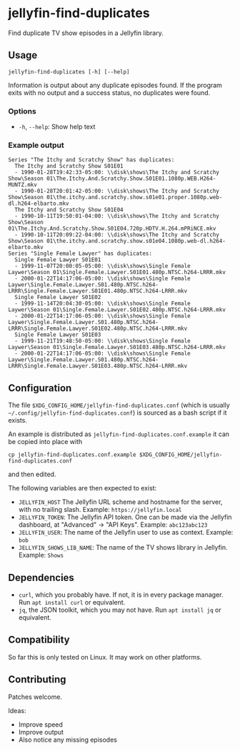 # jellyfin-find-duplicates

Find duplicate TV show episodes in a Jellyfin library.

## Usage

    jellyfin-find-duplicates [-h] [--help]

Information is output about any duplicate episodes found.
If the program exits with no output and a success status,
no duplicates were found.

### Options

- `-h`, `--help`: Show help text

### Example output

```
Series "The Itchy and Scratchy Show" has duplicates:
  The Itchy and Scratchy Show S01E01
  - 1990-01-28T19:42:33-05:00: \\disk\shows\The Itchy and Scratchy Show\Season 01\The.Itchy.And.Scratchy.Show.S01E01.1080p.WEB.H264-MUNTZ.mkv
  - 1990-01-28T20:01:42-05:00: \\disk\shows\The Itchy and Scratchy Show\Season 01\the.itchy.and.scratchy.show.s01e01.proper.1080p.web-dl.h264-elbarto.mkv
  The Itchy and Scratchy Show S01E04
  - 1990-10-11T19:50:01-04:00: \\disk\shows\The Itchy and Scratchy Show\Season 01\The.Itchy.And.Scratchy.Show.S01E04.720p.HDTV.H.264.mPRiNCE.mkv
  - 1990-10-11T20:09:22-04:00: \\disk\shows\The Itchy and Scratchy Show\Season 01\the.itchy.and.scratchy.show.s01e04.1080p.web-dl.h264-elbarto.mkv
Series "Single Female Lawyer" has duplicates:
  Single Female Lawyer S01E01
  - 1999-11-07T20:00:05-05:00: \\disk\shows\Single Female Laywer\Season 01\Single.Female.Lawyer.S01E01.480p.NTSC.h264-LRRR.mkv
  - 2000-01-22T14:17:06-05:00: \\disk\shows\Single Female Laywer\Single.Female.Lawyer.S01.480p.NTSC.h264-LRRR\Single.Female.Lawyer.S01E01.480p.NTSC.h264-LRRR.mkv
  Single Female Lawyer S01E02
  - 1999-11-14T20:04:30-05:00: \\disk\shows\Single Female Laywer\Season 01\Single.Female.Lawyer.S01E02.480p.NTSC.h264-LRRR.mkv
  - 2000-01-22T14:17:06-05:00: \\disk\shows\Single Female Laywer\Single.Female.Lawyer.S01.480p.NTSC.h264-LRRR\Single.Female.Lawyer.S01E02.480p.NTSC.h264-LRRR.mkv
  Single Female Lawyer S01E03
  - 1999-11-21T19:48:50-05:00: \\disk\shows\Single Female Laywer\Season 01\Single.Female.Lawyer.S01E03.480p.NTSC.h264-LRRR.mkv
  - 2000-01-22T14:17:06-05:00: \\disk\shows\Single Female Laywer\Single.Female.Lawyer.S01.480p.NTSC.h264-LRRR\Single.Female.Lawyer.S01E03.480p.NTSC.h264-LRRR.mkv
```

## Configuration

The file `$XDG_CONFIG_HOME/jellyfin-find-duplicates.conf`
(which is usually `~/.config/jellyfin-find-duplicates.conf`)
is sourced as a bash script if it exists.

An example is distributed as `jellyfin-find-duplicates.conf.example`
it can be copied into place with

    cp jellyfin-find-duplicates.conf.example $XDG_CONFIG_HOME/jellyfin-find-duplicates.conf

and then edited.

The following variables are then expected to exist:

- `JELLYFIN_HOST`
  The Jellyfin URL scheme and hostname for the server,
  with no trailing slash.
  Example: `https://jellyfin.local`
- `JELLYFIN_TOKEN`:
  The Jellyfin API token.
  One can be made via the Jellyfin dashboard, at "Advanced" → "API Keys".
  Example: `abc123abc123`
- `JELLYFIN_USER`:
  The name of the Jellyfin user to use as context.
  Example: `bob`
- `JELLYFIN_SHOWS_LIB_NAME`:
  The name of the TV shows library in Jellyfin.
  Example: `Shows`

## Dependencies

- `curl`, which you probably have. If not, it is in every package manager.
  Run `apt install curl` or equivalent.
- `jq`, the JSON toolkit, which you may not have.
  Run `apt install jq` or equivalent.

## Compatibility

So far this is only tested on Linux.
It may work on other platforms.

## Contributing

Patches welcome.

Ideas:

- Improve speed
- Improve output
- Also notice any missing episodes

